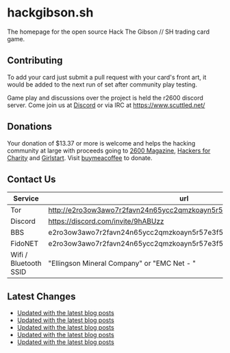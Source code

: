 # hackgibson.sh
The homepage for the open source Hack The Gibson // SH trading card game.


## Contributing

To add your card just submit a pull request with your card's front art, it would be added to the next run of set after community play testing.

Game play and discussions over the project is held the r2600 discord server. Come join us at [Discord](https://discord.com/invite/9hABUzz) or via IRC at https://www.scuttled.net/


## Donations

Your donation of $13.37 or more is welcome and helps the hacking community at large with proceeds going to [2600 Magazine](https://2600.com/), [Hackers for Charity](https://hackersforcharity.org) and [Girlstart](https://girlstart.org).  Visit [buymeacoffee](https://www.buymeacoffee.com/hackgibson.sh) to donate.


## Contact Us

Service | url
-|-
Tor | http://e2ro3ow3awo7r2favn24n65ycc2qmzkoayn5r57e3f56nvjwdcgg32ad.onion
Discord | https://discord.com/invite/9hABUzz
BBS | e2ro3ow3awo7r2favn24n65ycc2qmzkoayn5r57e3f56nvjwdcgg32ad.onion:23
FidoNET | e2ro3ow3awo7r2favn24n65ycc2qmzkoayn5r57e3f56nvjwdcgg32ad.onion:24554
Wifi / Bluetooth SSID | "Ellingson Mineral Company" or "EMC Net - <fidonet address>"

## Latest Changes
<!-- BLOG-POST-LIST:START -->
- [Updated with the latest blog posts](https://github.com/DFW2600/hackgibson.sh/commit/f85bcc585c9db913d9da5c547c90edc0c9d2e18d)
- [Updated with the latest blog posts](https://github.com/DFW2600/hackgibson.sh/commit/615b7558e50d740da1312d3250c3c55254e0e2a8)
- [Updated with the latest blog posts](https://github.com/DFW2600/hackgibson.sh/commit/7c6746f542b55d75c276bd9a7f1107d57e23df06)
- [Updated with the latest blog posts](https://github.com/DFW2600/hackgibson.sh/commit/c6ea5b46cb4ec74a9db284df204a6592f682bfe9)
- [Updated with the latest blog posts](https://github.com/DFW2600/hackgibson.sh/commit/81f1525f535977581c5642ddd4786da1bc715a39)
<!-- BLOG-POST-LIST:END -->
